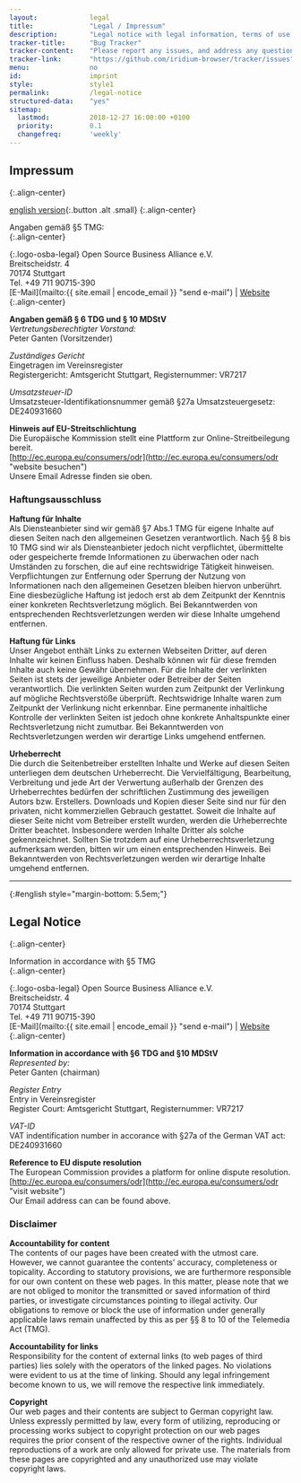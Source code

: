 ```yaml
---
layout: 			legal
title: 				"Legal / Impressum"
description: 		"Legal notice with legal information, terms of use, data protection, transfer of use, applicable law as well as contact information"
tracker-title:		"Bug Tracker"
tracker-content:	"Please report any issues, and address any questions to our bug tracker at GitHub."
tracker-link:		"https://github.com/iridium-browser/tracker/issues"
menu:				no
id:					imprint
style:				style1
permalink:			/legal-notice
structured-data:	"yes"
sitemap:
  lastmod:			2018-12-27 16:00:00 +0100
  priority:			0.1
  changefreq:		'weekly'
---
```


## Impressum #
{:.align-center}
      
[english version](#english "go to english version"){:.button .alt .small}
{:.align-center}
      
Angaben gemäß &sect;5 TMG:     
{:.align-center}
      
[ ](https://osb-alliance.de "OSBA Website"){:.logo-osba-legal}
Open Source Business Alliance e.V.   
Breitscheidstr. 4  
70174 Stuttgart  
Tel. +49 711 90715-390  
[E-Mail](mailto:{{ site.email | encode_email }} "send e-mail") | [Website](https://www.osb-alliance.com "visit website")[ ](https://osb-alliance.de "OSBA Website")     
{:.align-center}

**Angaben gemäß § 6 TDG und § 10 MDStV**    
*Vertretungsberechtigter Vorstand:*  
Peter Ganten (Vorsitzender)

*Zuständiges Gericht*    
Eingetragen im Vereinsregister    
Registergericht: Amtsgericht Stuttgart, Registernummer: VR7217  
    
*Umsatzsteuer-ID*     
Umsatzsteuer-Identifikationsnummer gemäß &sect;27a Umsatzsteuergesetz: DE240931660    

**Hinweis auf EU-Streitschlichtung**     
Die Europäische Kommission stellt eine Plattform zur Online-Streitbeilegung bereit.    
[http://ec.europa.eu/consumers/odr](http://ec.europa.eu/consumers/odr "website besuchen")     
Unsere Email Adresse finden sie oben.

### Haftungsausschluss #

**Haftung für Inhalte**     
Als Diensteanbieter sind wir gemäß §7 Abs.1 TMG für eigene Inhalte auf diesen Seiten nach den allgemeinen Gesetzen verantwortlich. Nach §§ 8 bis 10 TMG sind wir als Diensteanbieter jedoch nicht verpflichtet, übermittelte oder gespeicherte fremde Informationen zu überwachen oder nach Umständen zu forschen, die auf eine rechtswidrige Tätigkeit hinweisen. Verpflichtungen zur Entfernung oder Sperrung der Nutzung von Informationen nach den allgemeinen Gesetzen bleiben hiervon unberührt. Eine diesbezügliche Haftung ist jedoch erst ab dem Zeitpunkt der Kenntnis einer konkreten Rechtsverletzung möglich. Bei Bekanntwerden von entsprechenden Rechtsverletzungen werden wir diese Inhalte umgehend entfernen.    

**Haftung für Links**     
Unser Angebot enthält Links zu externen Webseiten Dritter, auf deren Inhalte wir keinen Einfluss haben. Deshalb können wir für diese fremden Inhalte auch keine Gewähr übernehmen. Für die Inhalte der verlinkten Seiten ist stets der jeweilige Anbieter oder Betreiber der Seiten verantwortlich. Die verlinkten Seiten wurden zum Zeitpunkt der Verlinkung auf mögliche Rechtsverstöße überprüft. Rechtswidrige Inhalte waren zum Zeitpunkt der Verlinkung nicht erkennbar. Eine permanente inhaltliche Kontrolle der verlinkten Seiten ist jedoch ohne konkrete Anhaltspunkte einer Rechtsverletzung nicht zumutbar. Bei Bekanntwerden von Rechtsverletzungen werden wir derartige Links umgehend entfernen.    

**Urheberrecht**     
Die durch die Seitenbetreiber erstellten Inhalte und Werke auf diesen Seiten unterliegen dem deutschen Urheberrecht. Die Vervielfältigung, Bearbeitung, Verbreitung und jede Art der Verwertung außerhalb der Grenzen des Urheberrechtes bedürfen der schriftlichen Zustimmung des jeweiligen Autors bzw. Erstellers. Downloads und Kopien dieser Seite sind nur für den privaten, nicht kommerziellen Gebrauch gestattet. Soweit die Inhalte auf dieser Seite nicht vom Betreiber erstellt wurden, werden die Urheberrechte Dritter beachtet. Insbesondere werden Inhalte Dritter als solche gekennzeichnet. Sollten Sie trotzdem auf eine Urheberrechtsverletzung aufmerksam werden, bitten wir um einen entsprechenden Hinweis. Bei Bekanntwerden von Rechtsverletzungen werden wir derartige Inhalte umgehend entfernen.    

----
{:#english style="margin-bottom: 5.5em;"}

## Legal Notice #
{:.align-center}

Information in accordance with &sect;5 TMG    
{:.align-center}
      
[ ](https://osb-alliance.de "OSBA Website"){:.logo-osba-legal}
Open Source Business Alliance e.V.   
Breitscheidstr. 4  
70174 Stuttgart  
Tel. +49 711 90715-390  
[E-Mail](mailto:{{ site.email | encode_email }} "send e-mail") | [Website](https://www.osb-alliance.com "visit website")[ ](https://osb-alliance.de "OSBA Website")     
{:.align-center}

**Information in accordance with &sect;6 TDG and &sect;10 MDStV**    
*Represented by:*  
Peter Ganten (chairman)

*Register Entry*    
Entry in Vereinsregister    
Register Court: Amtsgericht Stuttgart, Registernummer: VR7217   

*VAT-ID*     
VAT indentification number in accorance with &sect;27a of the German VAT act: DE240931660    

**Reference to EU dispute resolution**     
The European Commission provides a platform for online dispute resolution.    
[http://ec.europa.eu/consumers/odr](http://ec.europa.eu/consumers/odr "visit website")     
Our Email address can can be found above.     

### Disclaimer #

**Accountability for content**    
The contents of our pages have been created with the utmost care. However, we cannot guarantee the contents' accuracy, completeness or topicality. According to statutory provisions, we are furthermore responsible for our own content on these web pages. In this matter, please note that we are not obliged to monitor the transmitted or saved information of third parties, or investigate circumstances pointing to illegal activity. Our obligations to remove or block the use of information under generally applicable laws remain unaffected by this as per §§ 8 to 10 of the Telemedia Act (TMG).    

**Accountability for links**    
Responsibility for the content of external links (to web pages of third parties) lies solely with the operators of the linked pages. No violations were evident to us at the time of linking. Should any legal infringement become known to us, we will remove the respective link immediately.    

**Copyright**    
Our web pages and their contents are subject to German copyright law. Unless expressly permitted by law, every form of utilizing, reproducing or processing works subject to copyright protection on our web pages requires the prior consent of the respective owner of the rights. Individual reproductions of a work are only allowed for private use. The materials from these pages are copyrighted and any unauthorized use may violate copyright laws.    